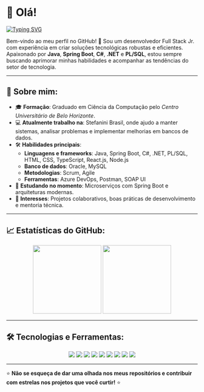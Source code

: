 # 👋 Olá! 

[![Typing SVG](https://readme-typing-svg.demolab.com?font=Fira+Code&size=22&pause=1000&color=00C7FF&center=true&vCenter=true&width=435&lines=Desenvolvedor+Full+Stack+Jr;Apaixonado+por+Tecnologia;Sempre+aprendendo+coisas+novas)](https://git.io/typing-svg)

Bem-vindo ao meu perfil no GitHub! 🚀 Sou um desenvolvedor Full Stack Jr. com experiência em criar soluções tecnológicas robustas e eficientes. Apaixonado por **Java**, **Spring Boot**, **C#**, **.NET** e **PL/SQL**, estou sempre buscando aprimorar minhas habilidades e acompanhar as tendências do setor de tecnologia.

---

## 🚀 Sobre mim:
- 🎓 **Formação**: Graduado em Ciência da Computação pelo *Centro Universitário de Belo Horizonte*.
- 💻 **Atualmente trabalho na**: Stefanini Brasil, onde ajudo a manter sistemas, analisar problemas e implementar melhorias em bancos de dados.
- 🛠️ **Habilidades principais**:
  - **Linguagens e frameworks**: Java, Spring Boot, C#, .NET, PL/SQL, HTML, CSS, TypeScript, React.js, Node.js
  - **Banco de dados**: Oracle, MySQL
  - **Metodologias**: Scrum, Agile
  - **Ferramentas**: Azure DevOps, Postman, SOAP UI
- 🌱 **Estudando no momento**: Microserviços com Spring Boot e arquiteturas modernas.
- 🤝 **Interesses**: Projetos colaborativos, boas práticas de desenvolvimento e mentoria técnica.

---

## 📈 Estatísticas do GitHub:

<div align="center">
  <img height="180em" src="https://github-readme-stats.vercel.app/api?username=MatheusFelipe28&show_icons=true&theme=radical&include_all_commits=true&count_private=true"/>
  <img height="180em" src="https://github-readme-stats.vercel.app/api/top-langs/?username=SEU_USUARIO&layout=compact&langs_count=7&theme=radical"/>
</div>

---

## 🛠️ Tecnologias e Ferramentas:
<div align="center">
  <img src="https://img.shields.io/badge/Java-ED8B00?style=for-the-badge&logo=java&logoColor=white" />
  <img src="https://img.shields.io/badge/Spring_Boot-6DB33F?style=for-the-badge&logo=spring&logoColor=white" />
  <img src="https://img.shields.io/badge/C%23-239120?style=for-the-badge&logo=c-sharp&logoColor=white" />
  <img src="https://img.shields.io/badge/.NET-512BD4?style=for-the-badge&logo=dotnet&logoColor=white" />
  <img src="https://img.shields.io/badge/PLSQL-F80000?style=for-the-badge&logo=oracle&logoColor=white" />
  <img src="https://img.shields.io/badge/Postman-FF6C37?style=for-the-badge&logo=postman&logoColor=white" />
  <img src="https://img.shields.io/badge/Git-F05032?style=for-the-badge&logo=git&logoColor=white" />
  <img src="https://img.shields.io/badge/React-20232A?style=for-the-badge&logo=react&logoColor=61DAFB" />
  <img src="https://img.shields.io/badge/Node.js-339933?style=for-the-badge&logo=nodedotjs&logoColor=white" />
</div>

---

⭐ **Não se esqueça de dar uma olhada nos meus repositórios e contribuir com estrelas nos projetos que você curtir!** ⭐
